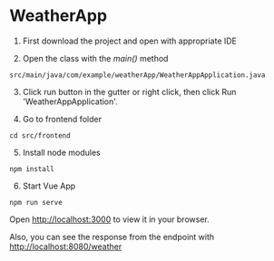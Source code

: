# WeatherApp


1) First download the project and open with appropriate IDE


2) Open the class with the *main()* method

`src/main/java/com/example/weatherApp/WeatherAppApplication.java`

3) Click run button in the gutter or right click, then click Run 'WeatherAppApplication'.


4) Go to frontend folder

`cd src/frontend`

5) Install node modules

`npm install`

6) Start Vue App

`npm run serve`

Open [http://localhost:3000](http://localhost:3000) to view it in your browser.

Also, you can see the response from the endpoint with [http://localhost:8080/weather](http://localhost:8080/weather)